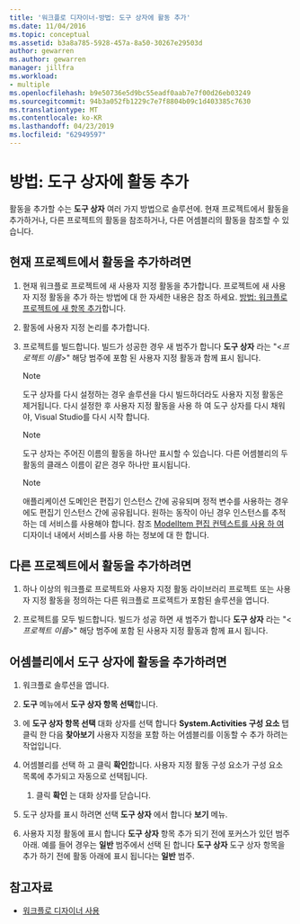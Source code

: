 ```yaml
---
title: '워크플로 디자이너-방법: 도구 상자에 활동 추가'
ms.date: 11/04/2016
ms.topic: conceptual
ms.assetid: b3a8a785-5928-457a-8a50-30267e29503d
author: gewarren
ms.author: gewarren
manager: jillfra
ms.workload:
- multiple
ms.openlocfilehash: b9e50736e5d9bc55eadf0aab7e7f00d26eb03249
ms.sourcegitcommit: 94b3a052fb1229c7e7f8804b09c1d403385c7630
ms.translationtype: MT
ms.contentlocale: ko-KR
ms.lasthandoff: 04/23/2019
ms.locfileid: "62949597"
---
```

# <a name="how-to-add-activities-to-the-toolbox"></a>방법: 도구 상자에 활동 추가

활동을 추가할 수는 **도구 상자** 여러 가지 방법으로 솔루션에. 현재 프로젝트에서 활동을 추가하거나, 다른 프로젝트의 활동을 참조하거나, 다른 어셈블리의 활동을 참조할 수 있습니다.

## <a name="to-add-an-activity-from-within-your-current-project"></a>현재 프로젝트에서 활동을 추가하려면

1. 현재 워크플로 프로젝트에 새 사용자 지정 활동을 추가합니다. 프로젝트에 새 사용자 지정 활동을 추가 하는 방법에 대 한 자세한 내용은 참조 하세요. [방법: 워크플로 프로젝트에 새 항목 추가](../workflow-designer/how-to-add-a-new-item-to-a-workflow-project.md)합니다.

2. 활동에 사용자 지정 논리를 추가합니다.

3. 프로젝트를 빌드합니다. 빌드가 성공한 경우 새 범주가 합니다 **도구 상자** 라는 "\<*프로젝트 이름*>" 해당 범주에 포함 된 사용자 지정 활동과 함께 표시 됩니다.

    > [!NOTE]
    > 도구 상자를 다시 설정하는 경우 솔루션을 다시 빌드하더라도 사용자 지정 활동은 제거됩니다. 다시 설정한 후 사용자 지정 활동을 사용 하 여 도구 상자를 다시 채워야, Visual Studio를 다시 시작 합니다.

    > [!NOTE]
    > 도구 상자는 주어진 이름의 활동을 하나만 표시할 수 있습니다. 다른 어셈블리의 두 활동의 클래스 이름이 같은 경우 하나만 표시됩니다.

    > [!NOTE]
    > 애플리케이션 도메인은 편집기 인스턴스 간에 공유되며 정적 변수를 사용하는 경우에도 편집기 인스턴스 간에 공유됩니다. 원하는 동작이 아닌 경우 인스턴스를 추적하는 데 서비스를 사용해야 합니다. 참조 [ModelItem 편집 컨텍스트를 사용 하 여](/dotnet/framework/windows-workflow-foundation/using-the-modelitem-editing-context) 디자이너 내에서 서비스를 사용 하는 정보에 대 한 합니다.

## <a name="to-add-an-activity-from-within-a-different-project"></a>다른 프로젝트에서 활동을 추가하려면

1. 하나 이상의 워크플로 프로젝트와 사용자 지정 활동 라이브러리 프로젝트 또는 사용자 지정 활동을 정의하는 다른 워크플로 프로젝트가 포함된 솔루션을 엽니다.

2. 프로젝트를 모두 빌드합니다. 빌드가 성공 하면 새 범주가 합니다 **도구 상자** 라는 "\<*프로젝트 이름*>" 해당 범주에 포함 된 사용자 지정 활동과 함께 표시 됩니다.

## <a name="to-add-an-activity-to-the-toolbox-from-an-assembly"></a>어셈블리에서 도구 상자에 활동을 추가하려면

1. 워크플로 솔루션을 엽니다.

2. **도구** 메뉴에서 **도구 상자 항목 선택**합니다.

3. 에 **도구 상자 항목 선택** 대화 상자를 선택 합니다 **System.Activities 구성 요소** 탭 클릭 한 다음 **찾아보기** 사용자 지정을 포함 하는 어셈블리를 이동할 수 추가 하려는 작업입니다.

4. 어셈블리를 선택 하 고 클릭 **확인**합니다. 사용자 지정 활동 구성 요소가 구성 요소 목록에 추가되고 자동으로 선택됩니다.

    1. 클릭 **확인** 는 대화 상자를 닫습니다.

5. 도구 상자를 표시 하려면 선택 **도구 상자** 에서 합니다 **보기** 메뉴.

6. 사용자 지정 활동에 표시 합니다 **도구 상자** 항목 추가 되기 전에 포커스가 있던 범주 아래. 예를 들어 경우는 **일반** 범주에서 선택 된 합니다 **도구 상자** 도구 상자 항목을 추가 하기 전에 활동 아래에 표시 됩니다는 **일반** 범주.

## <a name="see-also"></a>참고자료

- [워크플로 디자이너 사용](developing-applications-with-the-workflow-designer.md)